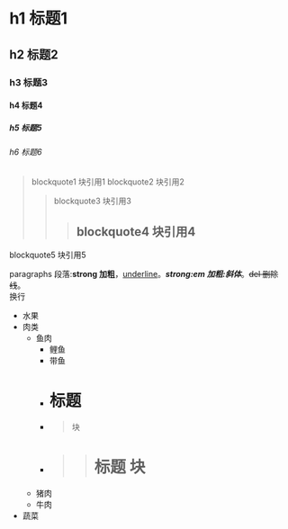 # h1 标题1
## h2 标题2
### h3 标题3
#### h4 标题4
##### h5 标题5
###### h6 标题6

> blockquote1 块引用1
blockquote2 块引用2
> > blockquote3 块引用3
> > > ## blockquote4 块引用4
blockquote5 块引用5

paragraphs 段落:**strong 加粗**，<u>underline</u>。**_strong:em 加粗:斜体_**。~~del 删除线~~。<br>
换行

- 水果
- 肉类
  - 鱼肉
    - 鲤鱼
    - 带鱼
    - # 标题
    - > 块
    - > > # 标题 块
  - 猪肉
  - 牛肉
- 蔬菜